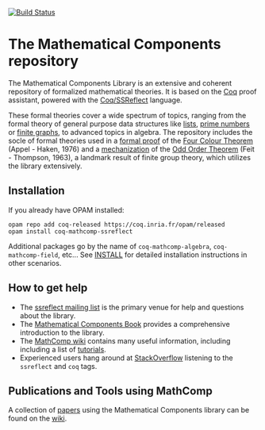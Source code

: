 [![Build Status](https://travis-ci.org/math-comp/math-comp.svg?branch=master)](https://travis-ci.org/math-comp/math-comp)

# The Mathematical Components repository

The Mathematical Components Library is an extensive and coherent
repository of formalized mathematical theories. It is based on
the [Coq](http://coq.inria.fr) proof assistant, powered with the
[Coq/SSReflect](https://coq.inria.fr/distrib/current/refman/ssreflect.html)
language.

These formal theories cover a wide spectrum of topics, ranging from the formal theory of general purpose data structures like [lists](mathcomp/ssreflect/seq.v), [prime numbers](mathcomp/ssreflect/prime.v) or [finite graphs](mathcomp/ssreflect/fingraph.v), to advanced topics in algebra. The repository includes the socle of formal theories used in a [formal proof](https://www.ams.org/notices/200811/tx081101382p.pdf) of the [Four Colour Theorem](https://en.wikipedia.org/wiki/Four_color_theorem) (Appel - Haken, 1976) and a [mechanization](https://hal.archives-ouvertes.fr/hal-00816699/) of the [Odd Order Theorem](https://en.wikipedia.org/wiki/Feit%E2%80%93Thompson_theorem) (Feit - Thompson, 1963), a landmark result of finite group theory, which utilizes the library extensively.

## Installation

If you already have OPAM installed:

```
opam repo add coq-released https://coq.inria.fr/opam/released
opam install coq-mathcomp-ssreflect
```

Additional packages go by the name of `coq-mathcomp-algebra`,
`coq-mathcomp-field`, etc... See [INSTALL](INSTALL.md) for detailed
installation instructions in other scenarios.

## How to get help

- The [ssreflect mailing
  list](https://sympa.inria.fr/sympa/info/ssreflect) is the primary
  venue for help and questions about the library.
- The [Mathematical Components Book](https://math-comp.github.io/mcb/)
  provides a comprehensive introduction to the library.
- The [MathComp wiki](https://github.com/math-comp/math-comp/wiki)
  contains many useful information, including including a list of
  [tutorials](https://github.com/math-comp/math-comp/wiki/tutorials).
- Experienced users hang around at
  [StackOverflow](https://stackoverflow.com/questions/tagged/ssreflect)
  listening to the `ssreflect` and `coq` tags.

## Publications and Tools using MathComp

A collection of [papers](https://github.com/math-comp/math-comp/wiki/Publications) 
using the Mathematical Components library can be found on the
[wiki](https://github.com/math-comp/math-comp/wiki).

